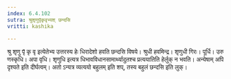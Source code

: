 ```yaml
---
index: 6.4.102
sutra: श्रुशृणुपृ̄कृवृभ्यश् छन्दसि
vritti: kashika

---
```

श्रु शृणु पृ̄ कृ वृ इत्येतेभ्य उत्तरस्य हेः धिरादेशो हवति छन्दसि विषये। श्रुधी हवमिन्द्र। शृणुधी गिरः। पूर्धि। उरु णस्कृधि। अपा वृधि। शृणुधि इत्यत्र धिभावविधानसामार्थ्यादुतश्च प्रत्ययातिति हेर्लुक् न भवति। अन्येषाम् अपि दृश्यते इति दीर्घत्वम्। अतो ऽन्यत्र व्यत्ययो बहुलम् इति शप्, तस्य बहुलं छन्दसि इति लुक्।